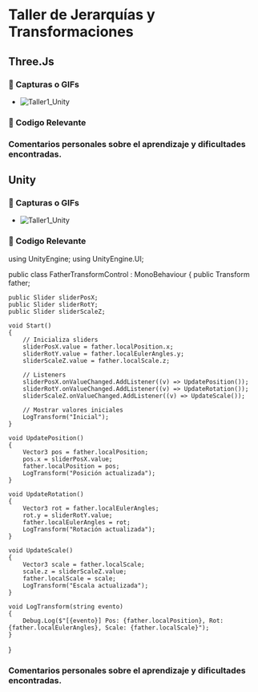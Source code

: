 # Taller de Jerarquías y Transformaciones

## Three.Js

### 📸 Capturas o GIFs
- ![Taller1_Unity](https://github.com/user-attachments/assets/52299d05-036f-4eb8-bb62-901f5315db0d)

### 🎯 Codigo Relevante

### Comentarios personales sobre el aprendizaje y dificultades encontradas.

## Unity

### 📸 Capturas o GIFs
- ![Taller1_Unity](https://github.com/user-attachments/assets/52299d05-036f-4eb8-bb62-901f5315db0d)

### 🎯 Codigo Relevante

using UnityEngine;
using UnityEngine.UI;

public class FatherTransformControl : MonoBehaviour
{
    public Transform father;

    public Slider sliderPosX;
    public Slider sliderRotY;
    public Slider sliderScaleZ;

    void Start()
    {
        // Inicializa sliders
        sliderPosX.value = father.localPosition.x;
        sliderRotY.value = father.localEulerAngles.y;
        sliderScaleZ.value = father.localScale.z;

        // Listeners
        sliderPosX.onValueChanged.AddListener((v) => UpdatePosition());
        sliderRotY.onValueChanged.AddListener((v) => UpdateRotation());
        sliderScaleZ.onValueChanged.AddListener((v) => UpdateScale());

        // Mostrar valores iniciales
        LogTransform("Inicial");
    }

    void UpdatePosition()
    {
        Vector3 pos = father.localPosition;
        pos.x = sliderPosX.value;
        father.localPosition = pos;
        LogTransform("Posición actualizada");
    }

    void UpdateRotation()
    {
        Vector3 rot = father.localEulerAngles;
        rot.y = sliderRotY.value;
        father.localEulerAngles = rot;
        LogTransform("Rotación actualizada");
    }

    void UpdateScale()
    {
        Vector3 scale = father.localScale;
        scale.z = sliderScaleZ.value;
        father.localScale = scale;
        LogTransform("Escala actualizada");
    }

    void LogTransform(string evento)
    {
        Debug.Log($"[{evento}] Pos: {father.localPosition}, Rot: {father.localEulerAngles}, Scale: {father.localScale}");
    }
}

### Comentarios personales sobre el aprendizaje y dificultades encontradas.

